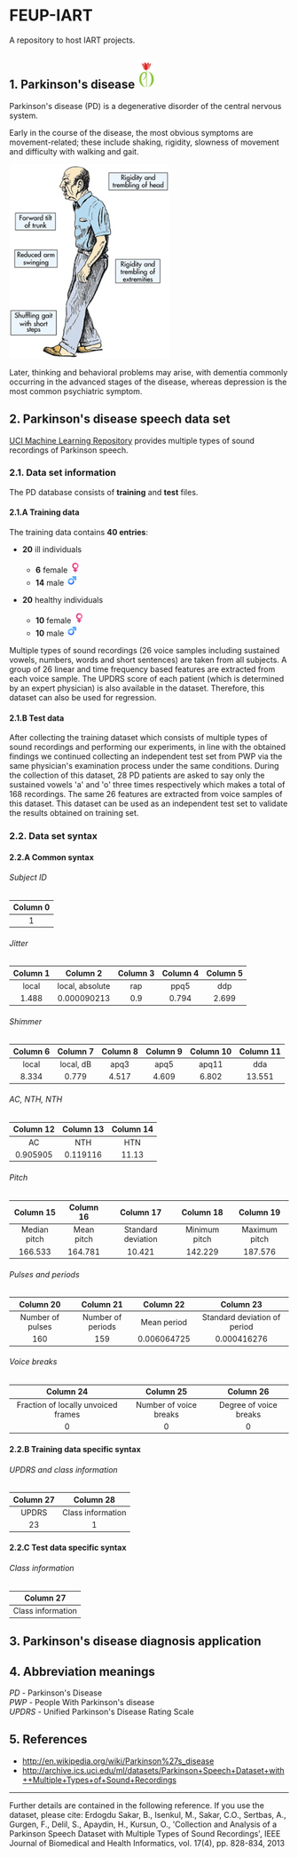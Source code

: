 # FEUP-IART

A repository to host IART projects.


## 1. Parkinson's disease <img src="res/pd-logo.jpg" height="50" >

Parkinson's disease (PD) is a degenerative disorder of the central nervous system.

Early in the course of the disease, the most obvious symptoms are movement-related; these include shaking, rigidity, slowness of movement and difficulty with walking and gait.

<img src="res/parkinsons-symptoms.jpg" height="350" >

Later, thinking and behavioral problems may arise, with dementia commonly occurring in the advanced stages of the disease, whereas depression is the most common psychiatric symptom.


## 2. Parkinson's disease speech data set

[UCI Machine Learning Repository][2] provides multiple types of sound recordings of Parkinson speech.


### 2.1. Data set information

The PD database consists of **training** and **test** files.

#### 2.1.A Training data

The training data contains **40 entries**:

- **20** ill individuals
  - **6** female <img src="res/female-sign.png" height="20" >
  - **14** male <img src="res/male-sign.png" height="20" >

- **20** healthy individuals
  - **10** female <img src="res/female-sign.png" height="20" >
  - **10** male <img src="res/male-sign.png" height="20" >

Multiple types of sound recordings (26 voice samples including sustained vowels, numbers, words and short sentences) are taken from all subjects. A group of 26 linear and time frequency based features are extracted from each voice sample. The UPDRS score of each patient (which is determined by an expert physician) is also available in the dataset. Therefore, this dataset can also be used for regression. 


#### 2.1.B Test data

After collecting the training dataset which consists of multiple types of sound recordings and performing our experiments, in line with the obtained findings we continued collecting an independent test set from PWP via the same physician's examination process under the same conditions. During the collection of this dataset, 28 PD patients are asked to say only the sustained vowels 'a' and 'o' three times respectively which makes a total of 168 recordings. The same 26 features are extracted from voice samples of this dataset. This dataset can be used as an independent test set to validate the results obtained on training set. 


### 2.2. Data set syntax

#### 2.2.A Common syntax

###### Subject ID

| Column 0   |
|:----------:|
| 1          |


###### Jitter

| Column 1 | Column 2        | Column 3 | Column 4 | Column 5 |
|:--------:|:---------------:|:--------:|:--------:|:--------:|
| local    | local, absolute | rap      | ppq5     | ddp      |
| 1.488    | 0.000090213     | 0.9      | 0.794    | 2.699    |


###### Shimmer

| Column 6 | Column 7  | Column 8 | Column 9 | Column 10 | Column 11 |
|:--------:|:---------:|:--------:|:--------:|:---------:|:---------:|
| local    | local, dB | apq3     | apq5     | apq11     | dda       |
| 8.334    | 0.779     | 4.517    | 4.609    | 6.802     | 13.551    |


###### AC, NTH, NTH

| Column 12 | Column 13 | Column 14 |
|:---------:|:---------:|:---------:|
| AC        | NTH       | HTN       |
| 0.905905  | 0.119116  | 11.13     |


###### Pitch

| Column 15    | Column 16  | Column 17          | Column 18     | Column 19     |
|:------------:|:----------:|:------------------:|:-------------:|:-------------:|
| Median pitch | Mean pitch | Standard deviation | Minimum pitch | Maximum pitch |
| 166.533      | 164.781    | 10.421             | 142.229       | 187.576       |


###### Pulses and periods

| Column 20        | Column 21         | Column 22   | Column 23                    |
|:----------------:|:-----------------:|:-----------:|:----------------------------:|
| Number of pulses | Number of periods | Mean period | Standard deviation of period |
| 160              | 159               | 0.006064725 | 0.000416276                  |


###### Voice breaks

| Column 24                           | Column 25              | Column 26              |
|:-----------------------------------:|:----------------------:|:----------------------:|
| Fraction of locally unvoiced frames | Number of voice breaks | Degree of voice breaks |
| 0                                   | 0                      | 0                      |


#### 2.2.B Training data specific syntax

###### UPDRS and class information

| Column 27 | Column 28         |
|:---------:|:-----------------:|
| UPDRS     | Class information |
| 23        | 1                 |


#### 2.2.C Test data specific syntax

###### Class information

| Column 27         |
|:-----------------:|
| Class information |


## 3. Parkinson's disease diagnosis application


## 4. Abbreviation meanings

*PD* - Parkinson's Disease  
*PWP* - People With Parkinson's disease  
*UPDRS* - Unified Parkinson's Disease Rating Scale


## 5. References

- http://en.wikipedia.org/wiki/Parkinson%27s_disease
- http://archive.ics.uci.edu/ml/datasets/Parkinson+Speech+Dataset+with++Multiple+Types+of+Sound+Recordings

[1]: http://en.wikipedia.org/wiki/Parkinson%27s_disease
[2]: http://archive.ics.uci.edu/ml/datasets/Parkinson+Speech+Dataset+with++Multiple+Types+of+Sound+Recordings

---

Further details are contained in the following reference. If you use the dataset, please cite: 
Erdogdu Sakar, B., Isenkul, M., Sakar, C.O., Sertbas, A., Gurgen, F., Delil, S., Apaydin, H., Kursun, 
O., 'Collection and Analysis of a Parkinson Speech Dataset with Multiple Types of Sound 
Recordings', IEEE Journal of Biomedical and Health Informatics, vol. 17(4), pp. 828-834, 2013 
